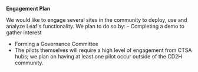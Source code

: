 **Engagement Plan**

We would like to engage several sites in the community to deploy, use and analyze Leaf's functionality. We plan to do so by:  - Completing a demo to gather interest 
- Forming a Governance Committee
- The pilots themselves will require a high level of engagement from CTSA hubs; we plan on having at least one pilot occur outside of the CD2H community. 
